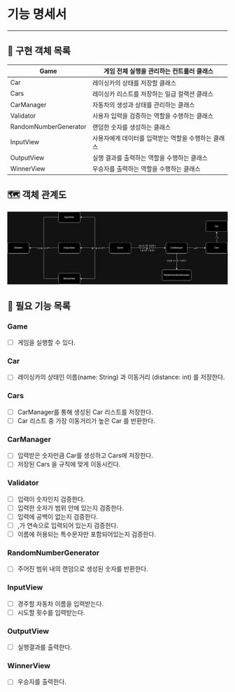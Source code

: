 # 기능 명세서

--- 

## 🚀 구현 객체 목록

| Game | 게임 전체 실행을 관리하는 컨트롤러 클래스 |
| --- | --- |
| Car | 레이싱카의 상태를 저장할 클래스 |
| Cars | 레이싱카 리스트를 저장하는 일급 컬랙션 클래스  |
| CarManager | 자동차의 생성과 상태를 관리하는 클래스 |
| Validator | 사용자 입력을 검증하는 역할을 수행하는 클래스 |
| RandomNumberGenerator | 랜덤한 숫자를 생성하는 클래스 |
| InputView | 사용자에게 데이터를 입력받는 역할을 수행하는 클래스 |
| OutputView | 실행 결과를 출력하는 역할을 수행하는 클래스 |
| WinnerView | 우승자를 출력하는 역할을 수행하는 클래스 |

## 🗺️ 객체 관계도

![java-racingcar-6.jpg](./image/java-racingcar-6.jpg)

## 📑 필요 기능 목록

### Game

- [ ]  게임을 실행할 수 있다.

### Car

- [ ]  레이싱카의 상태인 이름(name: String) 과 이동거리 (distance: int) 를 저장한다.

### Cars

- [ ]  CarManager를 통해 생성된 Car 리스트를 저장한다.
- [ ]  Car 리스트 중 가장 이동거리가 높은 Car 를 반환한다.

### CarManager

- [ ]  입력받은 숫자만큼 Car를 생성하고 Cars에 저장한다.
- [ ]  저장된 Cars 을 규칙에 맞게 이동시킨다.

### Validator

- [ ]  입력이 숫자인지 검증한다.
- [ ]  입력한 숫자가 범위 안에 있는지 검증한다.
- [ ]  입력에 공백이 없는지 검증한다.
- [ ]  ,가 연속으로 입력되어 있는지 검증한다.
- [ ]  이름에 허용되는 특수문자만 포함되어있는지 검증한다.

### RandomNumberGenerator

- [ ]  주어진 범위 내의 랜덤으로 생성된 숫자를 반환한다.

### InputView

- [ ]  경주할 자동차 이름을 입력받는다.
- [ ]  시도할 횟수를 입력받는다.

### OutputView

- [ ]  실행결과를 출력한다.

### WinnerView

- [ ]  우승자를 출력한다.